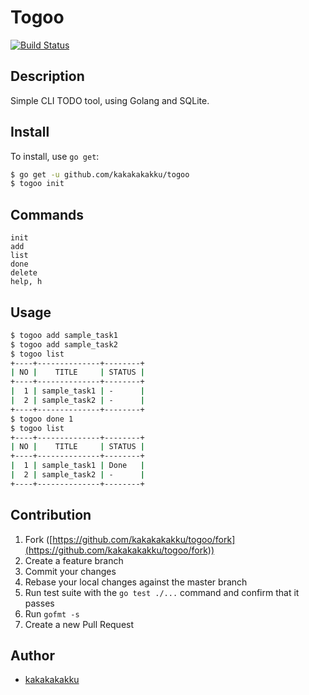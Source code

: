 # Togoo

[![Build Status](https://travis-ci.org/Kakakakakku/togoo.svg)](https://travis-ci.org/Kakakakakku/togoo)

## Description

Simple CLI TODO tool, using Golang and SQLite.

## Install

To install, use `go get`:

```bash
$ go get -u github.com/kakakakakku/togoo
$ togoo init
```

## Commands

```
init
add
list
done
delete
help, h
```

## Usage

```bash
$ togoo add sample_task1
$ togoo add sample_task2
$ togoo list
+----+--------------+--------+
| NO |    TITLE     | STATUS |
+----+--------------+--------+
|  1 | sample_task1 | -      |
|  2 | sample_task2 | -      |
+----+--------------+--------+
$ togoo done 1
$ togoo list
+----+--------------+--------+
| NO |    TITLE     | STATUS |
+----+--------------+--------+
|  1 | sample_task1 | Done   |
|  2 | sample_task2 | -      |
+----+--------------+--------+
```

## Contribution

1. Fork ([https://github.com/kakakakakku/togoo/fork](https://github.com/kakakakakku/togoo/fork))
1. Create a feature branch
1. Commit your changes
1. Rebase your local changes against the master branch
1. Run test suite with the `go test ./...` command and confirm that it passes
1. Run `gofmt -s`
1. Create a new Pull Request

## Author

* [kakakakakku](https://github.com/kakakakakku)
